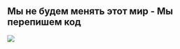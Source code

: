 ## Мы не будем менять этот мир - Мы перепишем код

<img src="https://i.ibb.co/mCRnz9r/SOSI-1.png"/>

